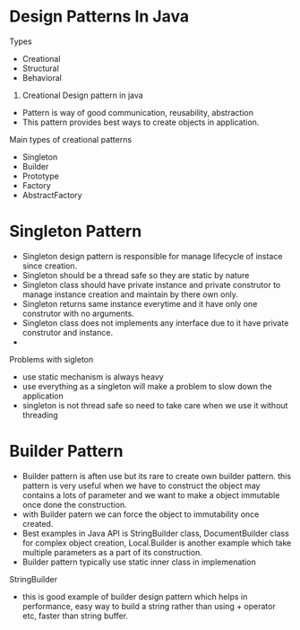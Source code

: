 # Design Patterns In Java
Types
- Creational
- Structural 
- Behavioral

1. Creational Design pattern in java
- Pattern is way of good communication, reusability, abstraction
- This pattern provides best ways to create objects in application. 

Main types of creational patterns
- Singleton
- Builder
- Prototype
- Factory
- AbstractFactory

# Singleton Pattern
- Singleton design pattern is responsible for manage lifecycle of instace since creation.
- Singleton should be a thread safe so they are static by nature 
- Singleton class should have private instance and private construtor to manage instance creation and maintain by there own only.
- Singleton returns same instance everytime and it have only one construtor with no arguments.
- Singleton class does not implements any interface due to it have private construtor and instance.
- 

Problems with sigleton
- use static mechanism is always heavy
- use everything as a singleton will make a problem to slow down the application
- singleton is not thread safe so need to take care when we use it without threading

# Builder Pattern
- Builder pattern is aften use but its rare to create own builder pattern. this pattern is very useful when we have to construct the object may    contains a lots of parameter and we want to make a object immutable once done the construction. 
- with Builder patern we can force the object to immutability once created. 
- Best examples in Java API is StringBuilder class, DocumentBuilder class for complex object creation, Local.Builder is another example which take multiple parameters as a part of its construction.
- Builder pattern typically use static inner class in implemenation 

StringBuilder
- this is good example of builder design pattern which helps in performance, easy way to build a string rather than using + operator etc, faster than string buffer.   
